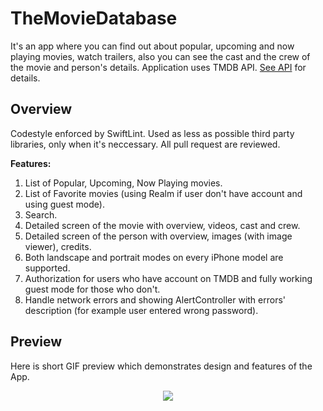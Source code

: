 
# TheMovieDatabase

It's an app where you can find out about popular, upcoming and now playing movies, watch trailers, also you can see the cast and the crew of the movie and person's details. Application uses TMDB API. [See API](https://developers.themoviedb.org/3/getting-started/introduction) for details.


## Overview

Codestyle enforced by SwiftLint.
Used as less as possible third party libraries, only when it's neccessary.
All pull request are reviewed. 

**Features:**

1. List of Popular, Upcoming, Now Playing movies.
2. List of Favorite movies (using Realm if user don't have account and using guest mode).
3. Search.
4. Detailed screen of the movie with overview, videos, cast and crew.
5. Detailed screen of the person with overview, images (with image viewer), credits.
6. Both landscape and portrait modes on every iPhone model are supported.
7. Authorization for users who have account on TMDB and fully working guest mode for those who don't.
8. Handle network errors and showing AlertController with errors' description (for example user entered wrong password).

## Preview

Here is short GIF preview which demonstrates design and features of the App.

<p align="center">
	<img src="Images/longVersion.gif" />
</p>
